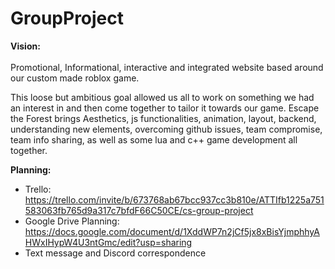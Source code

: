 ﻿# GroupProject
**Vision:**
<br/>
<br/>
Promotional, Informational, interactive and integrated website based around our custom made roblox game. 

This loose but ambitious goal allowed us all to work on something we had an interest in and then come together to tailor it towards our game. Escape the Forest brings Aesthetics, js functionalities, animation, layout, backend, understanding new elements, overcoming github issues, team compromise, team info sharing, as well as some lua and c++ game development all together.

**Planning:**
- Trello: https://trello.com/invite/b/673768ab67bcc937cc3b810e/ATTIfb1225a751583063fb765d9a317c7bfdF66C50CE/cs-group-project
- Google Drive Planning: https://docs.google.com/document/d/1XddWP7n2jCf5jx8xBisYjmphhyAHWxIHypW4U3ntGmc/edit?usp=sharing
- Text message and Discord correspondence
